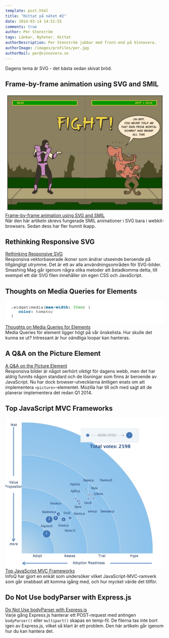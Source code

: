 ```yaml
---
template: post.html
title: "Hittat på nätet #2"
date: 2014-03-14 14:51:55 
comments: true
author: Per Stenström
tags: Länkar, Nyheter, Hittat
authorDescription: Per Stenström jobbar med front-end på Vinnovera.
authorImage: /images/profiles/per.jpg
authorMail: per@vinnovera.se
---
```

Dagens tema är SVG - det bästa sedan skivat bröd.
<!--more-->
## Frame-by-frame animation using SVG and SMIL
![Frame-by-frame animation using SVG and SMIL][03]
[Frame-by-frame animation using SVG and SMIL][4]<br>
När den här artikeln skrevs fungerade SMIL animationer i SVG bara i webkit-browsers. Sedan dess har fler hunnit ikapp.

## Rethinking Responsive SVG
[Rethinking Responsive SVG][2]<br>
Responsiva vektorbaserade ikoner som ändrar utseende beroende på tillgängligt utrymme. Det är ett av alla användningsområden för SVG-bilder. Smashing Mag går igenom några olika metoder att åstadkomma detta, till exempel ett där SVG filen innehåller sin egen CSS och JavaScript.

## Thoughts on Media Queries for Elements
![Thoughts on Media Queries for Elements][02]
[Thoughts on Media Queries for Elements][3]<br>
Media Queries för element ligger högt på vår önskelista. Hur skulle det kunna se ut? Intressant är hur oändliga loopar kan hanteras.

## A Q&A on the Picture Element
[A Q&A on the Picture Element][5]<br>
Responsiva bilder är något oerhört viktigt för dagens webb, men det har aldrig funnits någon standard och de lösningar som finns är beroende av JavaScript. Nu har dock browser-utvecklarna äntligen enats om att implementera `<picture>`-elementet. Mozilla har till och med sagt att de planerar implementera det redan Q1 2014.

## Top JavaScript MVC Frameworks
![Top JavaScript MVC Frameworks][01]
[Top JavaScript MVC Frameworks][1]<br>
InfoQ har gjort en enkät som undersöker vilket JavaScript-MVC-ramverk som går snabbast att komma igång med, och hur mycket värde det tillför.

## Do Not Use bodyParser with Express.js
[Do Not Use bodyParser with Express.js][0]<br>
Varje gång Express.js hanterar ett POST-request med antingen `bodyParser()` eller `multipart()` skapas en temp-fil. De filerna tas inte bort igen av Express.js, vilket så klart är ett problem. Den här artikeln går igenom hur du kan hantera det.

[0]: http://andrewkelley.me/post/do-not-use-bodyparser-with-express-js.html
[1]: http://www.infoq.com/research/top-javascript-mvc-frameworks
[2]: http://coding.smashingmagazine.com/2014/03/05/rethinking-responsive-svg/
[3]: http://www.jonathantneal.com/blog/thoughts-on-media-queries-for-elements/
[4]: http://www.joningram.co.uk/article/svg-smil-frame-animation/
[5]: http://alistapart.com/blog/post/picture-element-qa

[01]: /images/content/posts/hittat-pa-natet-number-2/topjsmvcframework.jpg
[02]: /images/content/posts/hittat-pa-natet-number-2/mediaqueryforelement.jpg
[03]: /images/content/posts/hittat-pa-natet-number-2/svgandsmil.jpg